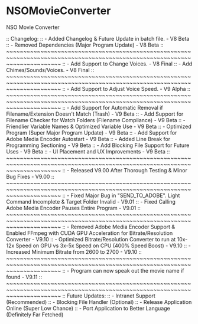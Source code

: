 # NSOMovieConverter
NSO Movie Converter

:: Changelog:
:: - Added Changelog & Future Update in batch file. - V8 Beta
:: - Removed Dependencies (Major Program Update) - V8 Beta
:: ~~~~~~~~~~~~~~~~~~~~~~~~~~~~~~~~~~~~~~~~~~~~~~~~~~~~~~~~~~~~~~~~~~~~~~~~~~~~~~~~~~~~~~~~~~~~~~~~~~~~~~~~~~~~~~~~~~~~~~~~~~~~
:: - Add Support to Change Voices. - V8 Final
:: - Add Chimes/Sounds/Voices. - V8 Final
:: ~~~~~~~~~~~~~~~~~~~~~~~~~~~~~~~~~~~~~~~~~~~~~~~~~~~~~~~~~~~~~~~~~~~~~~~~~~~~~~~~~~~~~~~~~~~~~~~~~~~~~~~~~~~~~~~~~~~~~~~~~~~~
:: - Add Support to Adjust Voice Speed. - V9 Alpha
:: ~~~~~~~~~~~~~~~~~~~~~~~~~~~~~~~~~~~~~~~~~~~~~~~~~~~~~~~~~~~~~~~~~~~~~~~~~~~~~~~~~~~~~~~~~~~~~~~~~~~~~~~~~~~~~~~~~~~~~~~~~~~~
:: - Add Support for Automatic Removal if Filename/Extension Doesn't Match (Trash) - V9 Beta
:: - Add Support for Filename Checker for Watch Folders (Filename Compliance) - V9 Beta
:: - Friendlier Variable Names & Optimized Variable Use - V9 Beta
:: - Optimized Program (Super Major Program Update) - V9 Beta
:: - Add Support for Adobe Media Encoder Autostart - V9 Beta
:: - Added Line Break for Programming Sectioning - V9 Beta
:: - Add Blocking File Support for Future Uses - V9 Beta
:: - UI Placement and UX Improvements - V9 Beta
:: ~~~~~~~~~~~~~~~~~~~~~~~~~~~~~~~~~~~~~~~~~~~~~~~~~~~~~~~~~~~~~~~~~~~~~~~~~~~~~~~~~~~~~~~~~~~~~~~~~~~~~~~~~~~~~~~~~~~~~~~~~~~~
:: - Released V9.00 After Thorough Testing & Minor Bug Fixes - V9.00
:: ~~~~~~~~~~~~~~~~~~~~~~~~~~~~~~~~~~~~~~~~~~~~~~~~~~~~~~~~~~~~~~~~~~~~~~~~~~~~~~~~~~~~~~~~~~~~~~~~~~~~~~~~~~~~~~~~~~~~~~~~~~~~
:: - Fixed Major Bug in "SEND_TO_ADOBE". Light Command Incomplete & Target Folder Invalid - V9.01
:: - Fixed Calling Adobe Media Encoder Pauses Entire Program - V9.01
:: ~~~~~~~~~~~~~~~~~~~~~~~~~~~~~~~~~~~~~~~~~~~~~~~~~~~~~~~~~~~~~~~~~~~~~~~~~~~~~~~~~~~~~~~~~~~~~~~~~~~~~~~~~~~~~~~~~~~~~~~~~~~~
:: - Removed Adobe Media Encoder Support & Enabled FFmpeg with CUDA GPU Acceleration for Bitrate/Resolution Converter - V9.10
:: - Optimized Bitrate/Resolution Converter to run at 10x-12x Speed on GPU vs 3x-5x Speed on CPU (400% Speed Boost) - V9.10
:: - Increased Minimum Bitrate from 2600 to 2700 - V9.10
:: ~~~~~~~~~~~~~~~~~~~~~~~~~~~~~~~~~~~~~~~~~~~~~~~~~~~~~~~~~~~~~~~~~~~~~~~~~~~~~~~~~~~~~~~~~~~~~~~~~~~~~~~~~~~~~~~~~~~~~~~~~~~~
:: - Program can now speak out the movie name if found - V9.11
:: ~~~~~~~~~~~~~~~~~~~~~~~~~~~~~~~~~~~~~~~~~~~~~~~~~~~~~~~~~~~~~~~~~~~~~~~~~~~~~~~~~~~~~~~~~~~~~~~~~~~~~~~~~~~~~~~~~~~~~~~~~~~~
:: Future Updates:
:: - Intranet Support (Recommended)
:: - Blocking File Handler (Optional)
:: - Release Application Online (Super Low Chance)
:: - Port Application to Better Language (Definitely Far Fetched)
